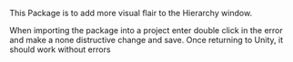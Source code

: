 This Package is to add more visual flair to the Hierarchy window.

When importing the package into a project enter double click in the error and make a none distructive change and save. Once returning to Unity, it should work without errors